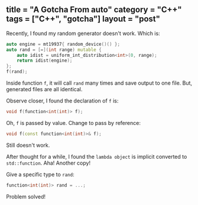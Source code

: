 title = "A Gotcha From auto"
category = "C++"
tags = ["C++", "gotcha"]
layout = "post"
---

Recently, I found my random generator doesn't work. Which is:

```C++
auto engine = mt19937{ random_device()() };
auto rand = [=](int range) mutable {
    auto idist = uniform_int_distribution<int>(0, range);
    return idist(engine);
};
f(rand);
```

Inside function `f`, it will call `rand` many times and save output to one file. But, generated files are all identical.

Observe closer, I found the declaration of `f` is:

```C++
void f(function<int(int)> f);
```

Oh, `f` is passed by value. Change to pass by reference:

```C++
void f(const function<int(int)>& f);
```

Still doesn't work.

After thought for a while, I found the `lambda object` is implicit converted to `std::function`. Aha! Another copy!

Give a specific type to `rand`:

```C++
function<int(int)> rand = ...;
```

Problem solved!
